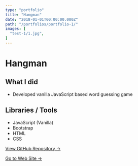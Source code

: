```yaml
---
type: "portfolio"
title: "Hangman"
date: "2018-01-01T00:00:00.000Z"
path: "/portfolios/portfolio-1/"
images: [
  "test-1/1.jpg",
]
---
```


# Hangman

## What I did
- Developed vanilla JavaScript based word guessing game

## Libraries / Tools
- JavaScript (Vanilla)
- Bootstrap
- HTML
- CSS



<a href="https://github.com/lukeevangraham/Word-Guess-Game" target="_blank">View GitHub Repository →</a>

<a href="https://lukeevangraham.github.io/Word-Guess-Game/" target="_blank">Go to Web Site →</a>

